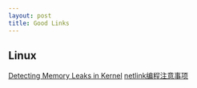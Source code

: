 ```yaml
---
layout: post
title: Good Links
---
```


## Linux
[Detecting Memory Leaks in Kernel][memory leaks]
[netlink编程注意事项][netlink]




[memory leaks]:http://blog.csdn.net/stevenliyong/article/details/6220776
[netlink]:http://blog.csdn.net/sealyao/article/details/4628141
